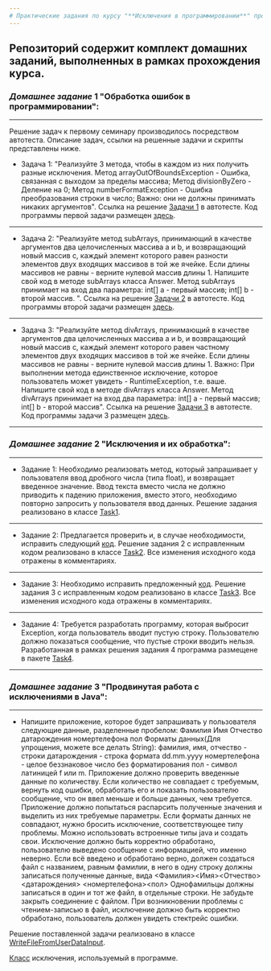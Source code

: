```yaml
---
# Практические задания по курсу "**Исключения в программировании**" программы обучения "Разработчик" GeekBrains
---
```

## Репозиторий содержит комплект домашних заданий, выполненных в рамках прохождения курса.
### *Домашнее задание* 1 "Обработка ошибок в программировании":
---
Решение задач к первому семинару производилось посредством автотеста. Описание задач, ссылки на решенные задачи и скрипты представлены ниже.
* Задача 1:
"Реализуйте 3 метода, чтобы в каждом из них получить разные исключения.
Метод arrayOutOfBoundsException - Ошибка, связанная с выходом за пределы массива; 
Метод divisionByZero - Деление на 0; 
Метод numberFormatException - Ошибка преобразования строки в число; 
Важно: они не должны принимать никаких аргументов".
 Ссылка на решение [Задачи 1](https://autotest.gb.ru/problems/12?lesson_id=357184&_ga=2.77822484.1675109119.1695872985-1008606880.1695872984) в автотесте.
Код программы первой задачи размещен [здесь](https://github.com/ArturGert/gbExceptionsHomeWork/blob/master/homeWork_1/task1/Printer.java).
---
* Задача 2:
"Реализуйте метод subArrays, принимающий в качестве аргументов два целочисленных массива a и b, и возвращающий новый массив c, каждый элемент которого равен разности элементов двух входящих массивов в той же ячейке.
Если длины массивов не равны - верните нулевой массив длины 1.
Напишите свой код в методе subArrays класса Answer. Метод subArrays принимает на вход два параметра:
int[] a - первый массив; 
int[] b - второй массив. ".
Ссылка на решение [Задачи 2](https://autotest.gb.ru/problems/7?lesson_id=357184&_ga=2.74480914.1675109119.1695872985-1008606880.1695872984) в автотесте.
Код программы второй задачи размещен [здесь](https://github.com/ArturGert/gbExceptionsHomeWork/blob/master/homeWork_1/task2/Printer.java).
---
* Задача 3: 
"Реализуйте метод divArrays, принимающий в качестве аргументов два целочисленных массива a и b, и возвращающий новый массив с, каждый элемент которого равен частному элементов двух входящих массивов в той же ячейке.
Если длины массивов не равны - верните нулевой массив длины 1.
Важно: При выполнении метода единственное исключение, которое пользователь может увидеть - RuntimeException, т.е. ваше. 
Напишите свой код в методе divArrays класса Answer. Метод divArrays принимает на вход два параметра:
int[] a - первый массив; 
int[] b - второй массив". 
Ссылка на решение [Задачи 3](https://autotest.gb.ru/problems/8?lesson_id=357184&_ga=2.41637282.1675109119.1695872985-1008606880.1695872984) в автотесте.
Код программы задачи 3 размещен [здесь](https://github.com/ArturGert/gbExceptionsHomeWork/blob/master/homeWork_1/task3/Printer.java).
---
### *Домашнее задание* 2 "Исключения и их обработка":
---
* Задание 1:
Необходимо реализовать метод, который запрашивает у пользователя ввод дробного числа (типа float), и возвращает введенное значение. Ввод текста вместо числа не должно приводить к падению приложения, вместо этого, необходимо повторно запросить у пользователя ввод данных.
Решение задания реализовано в классе [Task1](https://github.com/ArturGert/gbExceptionsHomeWork/blob/master/homeWork_2/Task1.java).
---
* Задание 2:
Предлагается проверить и, в случае необходимости, исправить следующий [код](https://docs.google.com/document/d/17EaA1lDxzD5YigQ5OAal60fOFKVoCbEJqooB9XfhT7w/edit).
Решение задания 2 с исправленным кодом реализовано в классе  [Task2](https://github.com/ArturGert/gbExceptionsHomeWork/blob/master/homeWork_2/Task2.java). Все изменения исходного кода отражены в комментариях.
---
* Задание 3: 
Необходимо исправить предложенный [код](https://docs.google.com/document/d/17EaA1lDxzD5YigQ5OAal60fOFKVoCbEJqooB9XfhT7w/edit).
Решение задания 3 с исправленным кодом реализовано в классе  [Task3](https://github.com/ArturGert/gbExceptionsHomeWork/blob/master/homeWork_2/Task3.java). Все изменения исходного кода отражены в комментариях.
---
* Задание 4:
Требуется разработать программу,  которая выбросит Exception, когда пользователь вводит пустую строку. Пользователю должно показаться сообщение, что пустые строки вводить нельзя.
Разработанная в рамках решения задания 4 программа размещене в пакете [Task4](https://github.com/ArturGert/gbExceptionsHomeWork/tree/master/homeWork_2/Task4).
---
### *Домашнее задание* 3 "Продвинутая работа с исключениями в Java":
---
* Напишите приложение, которое будет запрашивать у пользователя следующие данные, разделенные пробелом:
Фамилия Имя Отчество датарождения номертелефона пол
Форматы данных(Для упрощения, можете все делать String):
фамилия, имя, отчество - строки
датарождения - строка формата dd.mm.yyyy
номертелефона - целое беззнаковое число без форматирования
пол - символ латиницей f или m.
Приложение должно проверить введенные данные по количеству. Если количество не совпадает с требуемым, вернуть код ошибки, обработать его и показать пользователю сообщение, что он ввел меньше и больше данных, чем требуется.
Приложение должно попытаться распарсить полученные значения и выделить из них требуемые параметры. Если форматы данных не совпадают, нужно бросить исключение, соответствующее типу проблемы. Можно использовать встроенные типы java и создать свои. Исключение должно быть корректно обработано, пользователю выведено сообщение с информацией, что именно неверно.
Если всё введено и обработано верно, должен создаться файл с названием, равным фамилии, в него в одну строку должны записаться полученные данные, вида
<Фамилия><Имя><Отчество><датарождения> <номертелефона><пол>
Однофамильцы должны записаться в один и тот же файл, в отдельные строки.
Не забудьте закрыть соединение с файлом.
При возникновении проблемы с чтением-записью в файл, исключение должно быть корректно обработано, пользователь должен увидеть стектрейс ошибки.

Решение поставленной задачи реализовано в классе  [WriteFileFromUserDataInput](https://github.com/ArturGert/gbExceptionsHomeWork/blob/master/homeWork_3/WriteFileFromUserDataInput.java). 

[Класс](https://github.com/ArturGert/gbExceptionsHomeWork/blob/master/homeWork_3/EmptyInputException.java) исключения, используемый в программе.
